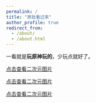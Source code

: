 ```yaml
---
permalink: /
title: "原批看过来"
author_profile: true
redirect_from: 
  - /about/
  - /about.html
---
```


一看就是**玩原神玩的**，少玩点就好了。



[点击查看二次元图片](https://s21.ax1x.com/2024/12/09/pAHmnC8.png)

[点击查看二次元图片](https://s21.ax1x.com/2024/12/09/pAHmu8S.png)

[点击查看二次元图片](https://s21.ax1x.com/2024/12/09/pAHniGT.webp)
